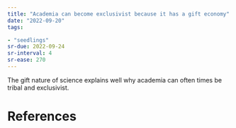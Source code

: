 ```yaml
---
title: "Academia can become exclusivist because it has a gift economy"
date: "2022-09-20"
tags:

- "seedlings"
sr-due: 2022-09-24
sr-interval: 4
sr-ease: 270
---
```


The gift nature of science explains well why academia can often times be tribal and exclusivist.

# References